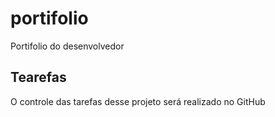 # portifolio
Portifolio do desenvolvedor

## Tearefas

O controle das tarefas desse projeto será realizado no GitHub
